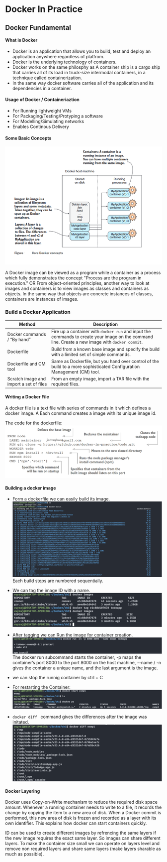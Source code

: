 # Docker In Practice

## Docker Fundamental


#### What is Docker
- Docker is an application that allows you to build, test and deploy an application anywhere regardless of platfrom.
- Docker is the underlying technology of containers.
- Docker works on the same philosphy as A container ship is a cargo ship that carries all of its load in truck-size intermodal containers, in a technique called containerization.
- In the same way docker software carries all of the application and its dependencies in a container.  

#### Usage of Docker / Containeriaztion

- For Running lightweight VMs
- For Packaging/Testing/Protyping a software
- For Modelling/Simulating networks
- Enables Continous Delivery


#### Some Basic Concepts

![alt Core Concept](./images/ch1-CoreConcept.png) 

A Docker image can be viewed as a program while a container as a process which fully demonstrates the concept "Process are the program in execution."
OR
From object-oriented principles, another way to look at images and containers is to view images as classes and containers as objects. In the same way that objects are concrete instances of classes, containers are instances of images.


### Build a Docker Application

| **Method**                          | **Description**                                                                                                   |
|-------------------------------------|-------------------------------------------------------------------------------------------------------------------|
| Docker commands / “By hand”         | Fire up a container with `docker run` and input the commands to create your image on the command line. Create a new image with `docker commit`. |
| Dockerfile                          | Build from a known base image and specify the build with a limited set of simple commands.                        |
| Dockerfile and CM tool              | Same as Dockerfile, but you hand over control of the build to a more sophisticated Configuration Management (CM) tool. |
| Scratch image and import a set of files | From an empty image, import a TAR file with the required files.                                                  |



#### Writing a Docker File
A docker file is a text file with series of commands in it which defines a docker image.
A Each command creates a image with its unique image id.

The code for the dockerfile:
![alt dockerfile](./images/ch1-dockerfile.png)

#### Building a docker image
- Form a dockerfile we can easily build its image.
![alt build](./images/ch1-build.png)
Each build steps are numbered sequentially.

- We can tag the image ID with a name.
![alt tag](./images/ch1-tags.png) 

- After tagging we can Run the image for container creation.
![alt run](./images/ch1-run.png)
The docker run subcommand starts the container, -p maps the container’s port 8000 to the port 8000 on the host machine, --name / -n gives the container a unique name, and the last argument is the image.

- we can stop the runnig container by ctrl + C
- For restarting the Container:
![alt start](./images/ch1-start.png)

- `docker diff ` command gives the differences after the image was initated.
![alt docker diff](./images/ch1-diff.png)


#### Docker Layering

Docker uses Copy-on-Write mechanism to reduce the required disk space amount.
Whenever a running container needs to write to a file, it records the change by copying the item to a new area of disk. When a Docker commit is performed, this new area of disk is frozen and recorded as a layer with its own identifier.
This explains how docker can start containers quickly.

ID can be used to create different images by refrencing the same layers if the new image requires the exact same layer. 
So images can share different layers. To make the container size small we can operate on layers level and remove non required layers and share same layers (make layers sharable as much as possible). 
